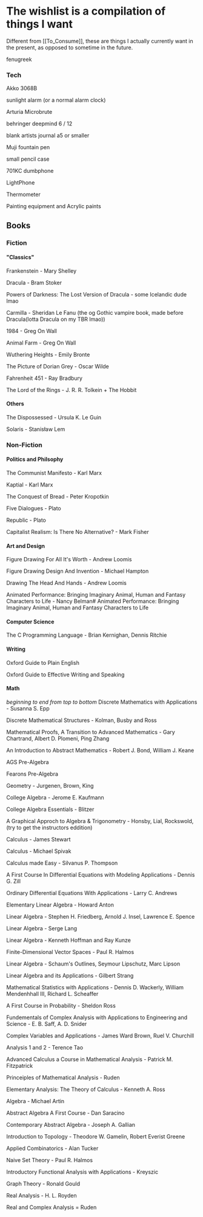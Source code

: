 # The wishlist is a compilation of things I want
Different from [[To_Consume]], these are things I actually currently want in the present, as opposed to sometime in the future.

fenugreek

### Tech

Akko 3068B

sunlight alarm (or a normal alarm clock)

Arturia Microbrute

behringer deepmind 6 / 12

blank artists journal a5 or smaller

Muji fountain pen

small pencil case

701KC dumbphone

LightPhone

Thermometer

Painting equipment and Acrylic paints

## Books

### Fiction

#### "Classics"
Frankenstein - Mary Shelley

Dracula - Bram Stoker

Powers of Darkness: The Lost Version of Dracula - some Icelandic dude lmao

Carmilla - Sheridan Le Fanu (the og Gothic vampire book, made before Dracula(lotta Dracula on my TBR lmao))

1984 - Greg On Wall

Animal Farm - Greg On Wall

Wuthering Heights - Emily Bronte

The Picture of Dorian Grey - Oscar Wilde

Fahrenheit 451 - Ray Bradbury

The Lord of the Rings - J. R. R. Tolkein + The Hobbit

#### Others
The Dispossessed - Ursula K. Le Guin

Solaris - Stanisław Lem

### Non-Fiction

#### Politics and Philsophy
The Communist Manifesto - Karl Marx

Kaptial - Karl Marx

The Conquest of Bread - Peter Kropotkin

Five Dialogues - Plato

Republic - Plato

Capitalist Realism: Is There No Alternative? - Mark Fisher
#### Art and Design
Figure Drawing For All It's Worth - Andrew Loomis

Figure Drawing Design And Invention - Michael Hampton

Drawing The Head And Hands - Andrew Loomis

Animated Performance: Bringing Imaginary Animal, Human and Fantasy Characters to Life - Nancy Belman# Animated Performance: Bringing Imaginary Animal, Human and Fantasy Characters to Life

#### Computer Science
The C Programming Language - Brian Kernighan, Dennis Ritchie

#### Writing
Oxford Guide to Plain English

Oxford Guide to Effective Writing and Speaking

#### Math
*beginning to end from top to bottom*
Discrete Mathematics with Applications - Susanna S. Epp

Discrete Mathematical Structures - Kolman, Busby and Ross

Mathematical Proofs, A Transition to Advanced Mathematics - Gary Chartrand, Albert D. Plomeni, Ping Zhang

An Introduction to Abstract Mathematics - Robert J. Bond, William J. Keane

AGS Pre-Algebra

Fearons Pre-Algebra

Geometry - Jurgenen, Brown, King

College Algebra - Jerome E. Kaufmann

College Algebra Essentials - Blitzer

A Graphical Approch to Algebra & Trigonometry - Honsby, Lial, Rockswold, (try to get the instructors eddition)

Calculus - James Stewart

Calculus - Michael Spivak

Calculus made Easy - Silvanus P. Thompson

A First Course In Differential Equations with Modeling Applications - Dennis G. Zill

Ordinary Differential Equations With Applications - Larry C. Andrews

Elementary Linear Algebra - Howard Anton

Linear Algebra - Stephen H. Friedberg, Arnold J. Insel, Lawrence E. Spence

Linear Algebra - Serge Lang

Linear Algebra - Kenneth Hoffman and Ray Kunze

Finite-Dimensional Vector Spaces - Paul R. Halmos

Linear Algebra - Schaum's Outlines, Seymour Lipschutz, Marc Lipson

Linear Algebra and its Applications - Gilbert Strang

Mathematical Statistics with Applications - Dennis D. Wackerly, William Mendenhhall III, Richard L. Scheaffer

A First Course in Probability - Sheldon Ross

Fundementals of Complex Analysis with Applications to Engineering and Science - E. B. Saff, A. D. Snider

Complex Variables and Applications - James Ward Brown, Ruel V. Churchill

Analysis 1 and 2 - Terence Tao

Advanced Calculus a Course in Mathematical Analysis - Patrick M. Fitzpatrick

Princeiples of Mathematical Analysis - Ruden

Elementary Analysis: The Theory of Calculus - Kenneth A. Ross

Algebra - Michael Artin

Abstract Algebra A First Course - Dan Saracino

Contemporary Abstract Algebra - Joseph A. Gallian

Introduction to Topology - Theodore W. Gamelin, Robert Everist Greene

Applied Combinatorics - Alan Tucker

Naive Set Theory - Paul R. Halmos

Introductory Functional Analysis with Applications - Kreyszic

Graph Theory - Ronald Gould

Real Analysis - H. L. Royden

Real and Complex Analysis = Ruden
